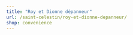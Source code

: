 ```yaml
---
title: "Roy et Dionne dépanneur"
url: /saint-celestin/roy-et-dionne-depanneur/
shop: convenience
---
```

